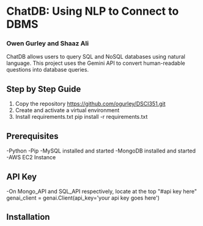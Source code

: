 # ChatDB: Using NLP to Connect to DBMS  
### Owen Gurley and Shaaz Ali
ChatDB allows users to query SQL and NoSQL databases using natural language. This project uses the Gemini API to convert human-readable questions into database queries.

## Step by Step Guide
1. Copy the repository https://github.com/ogurley/DSCI351.git
2. Create and activate a virtual environment
3. Install requirements.txt pip install -r requirements.txt

## Prerequisites
-Python
-Pip
-MySQL installed and started
-MongoDB installed and started
-AWS EC2 Instance 

## API Key
-On Mongo_API and SQL_API respectively, locate at the top "#api key here"
genai_client = genai.Client(api_key='your api key goes here')


## Installation
